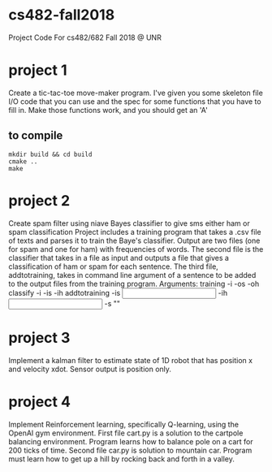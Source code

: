 # cs482-fall2018
Project Code For cs482/682 Fall 2018 @ UNR

# project 1

Create a tic-tac-toe move-maker program. I've given you some skeleton file I/O code that you can use and the spec for some functions that you have to fill in. Make those functions work, and you should get an 'A'

## to compile

```
mkdir build && cd build
cmake ..
make
```

# project 2

Create spam filter using niave Bayes classifier to give sms either ham or spam classification
Project includes a training program that takes a .csv file of texts and parses it to train the Baye's classifier. Output are two files (one for spam and one for ham) with frequencies of words.
The second file is the classifier that takes in a file as input and outputs a file that gives a classification of ham or spam for each sentence.
The third file, addtotraining, takes in command line argument of a sentence to be added to the output files from the training program. 
Arguments:
training -i <training file> -os <output spam probability file> -oh <output ham probability file>
classify  -i <dataset to be classified> -is <spam probability file> -ih <ham probability file>
addtotraining -is <input spam probability file> -ih <input ham probability file> -s "<string>"
  
# project 3

Implement a kalman filter to estimate state of 1D robot that has position x and velocity xdot. Sensor output is position only.

# project 4

Implement Reinforcement learning, specifically Q-learning, using the OpenAI gym environment.
First file cart.py is a solution to the cartpole balancing environment. Program learns how to balance pole on a cart for 200 ticks of time.
Second file car.py is solution to mountain car. Program must learn how to get up a hill by rocking back and forth in a valley.


  
